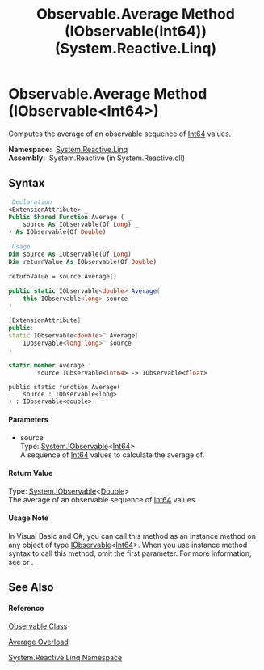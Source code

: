 ﻿---
title: Observable.Average Method (IObservable(Int64)) (System.Reactive.Linq)
TOCTitle: Average Method (IObservable(Int64))
ms:assetid: M:System.Reactive.Linq.Observable.Average(System.IObservable{System.Int64})
ms:mtpsurl: https://msdn.microsoft.com/en-us/library/system.reactive.linq.observable.average(v=VS.103)
ms:contentKeyID: 36069303
ms.date: 06/28/2011
mtps_version: v=VS.103
dev_langs:
- vb
- csharp
- c++
- fsharp
- jscript
---

# Observable.Average Method (IObservable\<Int64\>)

Computes the average of an observable sequence of [Int64](https://msdn.microsoft.com/en-us/library/6yy583ek) values.

**Namespace:**  [System.Reactive.Linq](hh211929\(v=vs.103\).md)  
**Assembly:**  System.Reactive (in System.Reactive.dll)

## Syntax

``` vb
'Declaration
<ExtensionAttribute> _
Public Shared Function Average ( _
    source As IObservable(Of Long) _
) As IObservable(Of Double)
```

``` vb
'Usage
Dim source As IObservable(Of Long)
Dim returnValue As IObservable(Of Double)

returnValue = source.Average()
```

``` csharp
public static IObservable<double> Average(
    this IObservable<long> source
)
```

``` c++
[ExtensionAttribute]
public:
static IObservable<double>^ Average(
    IObservable<long long>^ source
)
```

``` fsharp
static member Average : 
        source:IObservable<int64> -> IObservable<float> 
```

``` jscript
public static function Average(
    source : IObservable<long>
) : IObservable<double>
```

#### Parameters

  - source  
    Type: [System.IObservable](https://msdn.microsoft.com/en-us/library/Dd990377)\<[Int64](https://msdn.microsoft.com/en-us/library/6yy583ek)\>  
    A sequence of [Int64](https://msdn.microsoft.com/en-us/library/6yy583ek) values to calculate the average of.  

#### Return Value

Type: [System.IObservable](https://msdn.microsoft.com/en-us/library/Dd990377)\<[Double](https://msdn.microsoft.com/en-us/library/643eft0t)\>  
The average of an observable sequence of [Int64](https://msdn.microsoft.com/en-us/library/6yy583ek) values.  

#### Usage Note

In Visual Basic and C\#, you can call this method as an instance method on any object of type [IObservable](https://msdn.microsoft.com/en-us/library/Dd990377)\<[Int64](https://msdn.microsoft.com/en-us/library/6yy583ek)\>. When you use instance method syntax to call this method, omit the first parameter. For more information, see [](https://msdn.microsoft.com/en-us/library/Bb384936) or [](https://msdn.microsoft.com/en-us/library/Bb383977).

## See Also

#### Reference

[Observable Class](hh244252\(v=vs.103\).md)

[Average Overload](hh229011\(v=vs.103\).md)

[System.Reactive.Linq Namespace](hh211929\(v=vs.103\).md)

